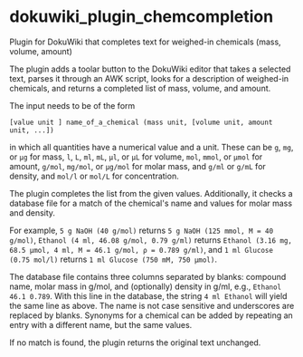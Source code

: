 # dokuwiki_plugin_chemcompletion
Plugin for DokuWiki that completes text for weighed-in chemicals (mass, volume, amount)

The plugin adds a toolar button to the DokuWiki editor that takes a selected text, parses it through an AWK script, looks for a description of weighed-in chemicals, and returns a completed list of mass, volume, and amount.

The input needs to be of the form

```
[value unit ] name_of_a_chemical (mass unit, [volume unit, amount unit, ...])
```

in which all quantities have a numerical value and a unit. These can be `g`, `mg`, or `µg` for mass, `l`, `L`, `ml`, `mL`, `µl`, or `µL` for volume, `mol`, `mmol`, or `µmol` for amount, `g/mol`, `mg/mol`, or `µg/mol` for molar mass, and `g/ml` or `g/mL` for density, and `mol/l` or `mol/L` for concentration.

The plugin completes the list from the given values. Additionally, it checks a database file for a match of the chemical's name and values for molar mass and density.

For example, `5 g NaOH (40 g/mol)` returns `5 g NaOH (125 mmol, M = 40 g/mol)`, `Ethanol (4 ml, 46.08 g/mol, 0.79 g/ml)` returns `Ethanol (3.16 mg, 68.5 µmol, 4 ml, M = 46.1 g/mol, ρ = 0.789 g/ml)`, and `1 ml Glucose (0.75 mol/l)` returns `1 ml Glucose (750 mM, 750 µmol)`.

The database file contains three columns separated by blanks: compound name, molar mass in g/mol, and (optionally) density in g/ml, e.g., `Ethanol 46.1 0.789`. With this line in the database, the string `4 ml Ethanol` will yield the same line as above. The name is not case sensitive and underscores are replaced by blanks. Synonyms for a chemical can be added by repeating an entry with a different name, but the same values.

If no match is found, the plugin returns the original text unchanged.
